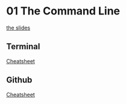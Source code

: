 <h1>01 The Command Line</h1>

[the slides](file:///Users/jonathanhaines/Desktop/GeneralAssembly/01/index.html "slides")

<h2>Terminal</h2>

[Cheatsheet](https://github.com/0nn0/terminal-mac-cheatsheet "cheatsheet")

<h2>Github</h2>

[Cheatsheet](https://education.github.com/git-cheat-sheet-education.pdf "github")


